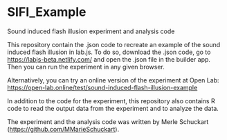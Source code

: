 # SIFI_Example
Sound induced flash illusion experiment and analysis code

This repository contain the .json code to recreate an example of the sound induced flash illusion in lab.js.
To do so, download the .json code, go to https://labjs-beta.netlify.com/ and open the .json file in the builder app. Then you can run the experiment in any given browser.

Alternatively, you can try an online version of the experiment at Open Lab: https://open-lab.online/test/sound-induced-flash-illusion-example

In addition to the code for the experiment, this repository also contains R code to read the output data from the experiment and to analyze the data.

The experiment and the analysis code was written by Merle Schuckart (https://github.com/MMarieSchuckart).
